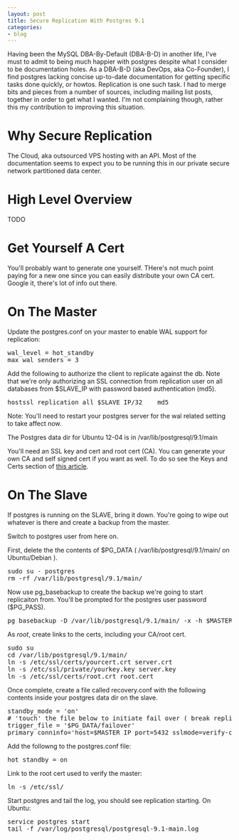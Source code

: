 ```yaml
---
layout: post
title: Secure Replication With Postgres 9.1
categories:
- blog
---
```


Having been the MySQL DBA-By-Default (DBA-B-D) in another life, I've must to admit to being much happier with postgres despite what I consider to be documentation holes. As a DBA-B-D (aka DevOps, aka Co-Founder), I find postgres lacking concise up-to-date documentation for getting specific tasks done quickly,  or howtos. Replication is one such task. I had to merge bits and pieces from a number of sources, including mailing list posts,  together in order to get what I wanted. I'm not complaining though, rather this my contribution to improving this situation. 

# Why Secure Replication

The Cloud, aka outsourced VPS hosting with an API. Most of the documentation seems to expect you to be running this in our private secure network partitioned data center. 

# High Level Overview

TODO

# Get Yourself A Cert

You'll probably want to generate one yourself. THere's not much point paying for a new one since you can easily distribute your own CA cert. Google it, there's lot of info out there.


# On The Master

Update the postgres.conf on your master to enable WAL support for replication:
<p>
<pre>
wal_level = hot_standby
max_wal_senders = 3
</pre>
</p>

Add the following to authorize the client to replicate against the db. Note that we're only authorizing an SSL connection from replication user on all databases from $SLAVE_IP with password based authentication (md5).

<p>
<pre>
hostssl replication all $SLAVE_IP/32    md5
</pre>
</p>

Note: You'll need to restart your postgres server for the wal related setting to take affect now.

The Postgres data dir for Ubuntu 12-04 is in /var/lib/postgresql/9.1/main

You'll need an SSL key and cert and root cert (CA). You can generate your own CA and self signed cert if you want as well. To do so see the Keys and Certs section of 
[this article](http://gflarity.github.com/2012/07/25/client-ssl-auth/).

# On The Slave

If postgres is running on the SLAVE, bring it down. You're going to wipe out whatever is there and create a backup from the master. 

Switch to postgres user from here on. 

First, delete the the contents of $PG_DATA ( /var/lib/postgresql/9.1/main/ on Ubuntu/Debian ).

<p>
<pre>
sudo su - postgres
rm -rf /var/lib/postgresql/9.1/main/
</pre>
</p>


Now use pg_basebackup to create the backup we're going to start replicaiton from. You'll be prompted for the postgres user password ($PG_PASS).

<p>
<pre>
pg_basebackup -D /var/lib/postgresql/9.1/main/ -x -h $MASTER_IP
</pre>
</p>


As *root*, create links to the certs, including your CA/root cert.

<p>
<pre>
sudo su
cd /var/lib/postgresql/9.1/main/
ln -s /etc/ssl/certs/yourcert.crt server.crt
ln -s /etc/ssl/private/yourkey.key server.key
ln -s /etc/ssl/certs/root.crt root.cert
</pre>
</p>


Once complete, create a file called recovery.conf with the following contents inside your postgres data dir on the slave. 
<p>
<pre>
standby_mode = 'on'
# 'touch' the file below to initiate fail over ( break replication, become read-write )
trigger_file = '$PG_DATA/failover'
primary_conninfo='host=$MASTER_IP port=5432 sslmode=verify-ca password=$PG_PASS'
</pre>
</p>

Add the followng to the postgres.conf file:
<p/>
<pre>
hot_standby = on
</pre>
</p>

Link to the root cert used to verify the master:
<p>
<pre>
ln -s /etc/ssl/
</pre>
</p>


Start postgres and tail the log, you should see replication starting. On Ubuntu:
<p>
<pre>
service postgres start
tail -f /var/log/postgresql/postgresql-9.1-main.log
</pre>
</p>




